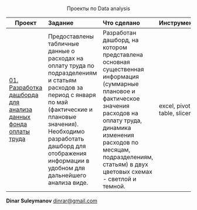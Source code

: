 <p align="center"> Проекты по Data analysis </p align="center">

| **Проект** | **Задание** |**Что сделано** | **Инструменты** |
| - | :- |:-|:-|
| [01. Разработка дашборда для анализа данных фонда оплаты труда](https://github.com/dinrar/da-projects/tree/main/https:/wage_fund_dashboard) | Предоставлены табличные данные о расходах на оплату труда по подразделениям и статьям расходов за период с января по май (фактические и плановые значения). Необходимо разработать дашборд для отображения информации в удобном для дальнейшего анализа виде. | Разработан дашборд, на котором представлена основная существенная информация (суммарные плановое и фактическое значения расходов на оплату труда, динамика изменения расходов по месяцам, подразделениям, статьям) в двух цветовых схемах - светлой и темной. | excel, pivot table, slicer |


**Dinar Suleymanov**
dinrar@gmail.com